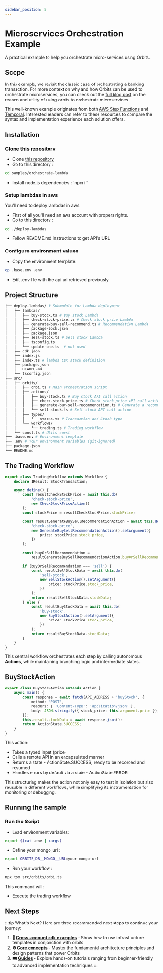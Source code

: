 ```yaml
---
sidebar_position: 5
---
```


# Microservices Orchestration Example

A practical example to help you orchestrate micro-services using Orbits.

## Scope

In this example, we revisit the classic case of orchestrating a banking transaction. For more context on why and how Orbits can be used to orchestrate microservices, you can check out the [full blog post](/blog/workflows-orchestrate-microservices) on the reason and utility of using orbits to orchestrate microservices.

This well-known example originates from both [AWS Step Functions](https://docs.aws.amazon.com/step-functions/latest/dg/sample-lambda-orchestration.html) and [Temporal](https://temporal.io/blog/temporal-replaces-state-machines-for-distributed-applications). Interested readers can refer to these resources to compare the syntax and implementation experience each solution offers.

## Installation

### Clone this repository

- Clone [this repository](https://github.com/LaWebcapsule/orbits)
- Go to this directory :

```bash
cd samples/orchestrate-lambda
```

- Install node.js dependencies :
  `npm i``

### Setup lambdas in aws

You'll need to deploy lambdas in aws

- First of all you'll need an aws account with propers rights.
- Go to this directory :

```bash
cd ./deploy-lambdas
```

- Follow README.md instructions to get API's URL

### Configure environment values

- Copy the environment template:

```bash
cp .base.env .env
```

- Edit .env file with the api url retrieved previously

## Project Structure

```bash
├── deploy-lambdas/ # Submodule for Lambda deployment
│   ├── lambdas/
│   │   ├── buy-stock.ts # Buy stock Lambda
│   │   ├── check-stock-price.ts # Check stock price Lambda
│   │   ├── generate-buy-sell-recommend.ts # Recommendation Lambda
│   │   ├── package-lock.json
│   │   ├── package.json
│   │   ├── sell-stock.ts # Sell stock Lambda
│   │   ├── tsconfig.ts
│   │   └── update-one.ts  # not used
│   ├── cdk.json
│   ├── index.js
│   ├── index.ts # lambda CDK stack definition
│   ├── package.json
│   ├── README.md
│   └── tsconfig.json
├── src/
│   ├── orbits/
│   │   ├── orbi.ts # Main orchestration script
│   │   ├── actions/
│   │   │   ├── buy-stock.ts # Buy stock API call action
│   │   │   ├── check-stock-price.ts # Check stock price API call action
│   │   │   ├── generate-buy-sell-recommendation.ts # Generate a recommendation based on price API call action
│   │   │   └── sell-stock.ts # Sell stock API call action
│   │   ├── types/
│   │   │   └── stocks.ts # Transaction and Stock type
│   │   └── workflows/
│   │       └── trading.ts # Trading workflow
│   └── const.ts # Utils const
├── .base.env # Environment template
├── .env # Your environment variables (git-ignored)
├── package.json
└── README.md
```

## The Trading Workflow

```ts title="src/orbits/workflows/trading.ts"
export class TradingWorkflow extends Workflow {
    declare IResult: StockTransaction;

    async define() {
        const resultCheckStockPrice = await this.do(
            'check-stock-price',
            new CheckStockPriceAction()
        );
        const stockPrice = resultCheckStockPrice.stockPrice;

        const resultGenerateBuySellRecommendationAction = await this.do(
            'check-stock-price',
            new GenerateBuySellRecommendationAction().setArgument({
                price: stockPrice.stock_price,
            })
        );

        const buyOrSellRecommendation =
            resultGenerateBuySellRecommendationAction.buyOrSellRecommendation;

        if (buyOrSellRecommendation === 'sell') {
            const resultSellStockData = await this.do(
                'sell-stock',
                new SellStockAction().setArgument({
                    price: stockPrice.stock_price,
                })
            );
            return resultSellStockData.stockData;
        } else {
            const resultBuyStockData = await this.do(
                'buy-stock',
                new BuyStockAction().setArgument({
                    price: stockPrice.stock_price,
                })
            );
            return resultBuyStockData.stockData;
        }
    }
}
```

This central workflow orchestrates each step by calling autonomous **Actions**, while maintaining branching logic and intermediate states.

## BuyStockAction

```ts
export class BuyStockAction extends Action {
    async main() {
        const response = await fetch(API_ADDRESS + 'buyStock', {
            method: 'POST',
            headers: { 'Content-Type': 'application/json' },
            body: JSON.stringify({ stock_price: this.argument.price }),
        });
        this.result.stockData = await response.json();
        return ActionState.SUCCESS;
    }
}
```

This action:

- Takes a typed input (price)
- Calls a remote API in an encapsulated manner
- Returns a state - ActionState.SUCCESS, ready to be recorded and resumed
- Handles errors by default via a state - ActionState.ERROR

This structuring makes the action not only easy to test in isolation but also reusable in different workflows, while simplifying its instrumentation for monitoring or debugging.

## Running the sample

### Run the Script

- Load environment variables:

```bash
export $(cat .env | xargs)
```

- Define your mongo_url :

```bash
export ORBITS_DB__MONGO__URL=your-mongo-url
```

- Run your workflow :

```bash
npx tsx src/orbits/orbi.ts
```

This command will:

- Execute the trading workflow

## Next Steps

:::tip What's Next?
Here are three recommended next steps to continue your journey:

1. **🧩 [Cross-account cdk examples](./cross-account-cdk.md)** - Show how to use infrastructure templates in conjonction with orbits
2. **⚙️ [Core concepts](../core-concepts/readme.md)** - Master the fundamental architecture principles and design patterns that power Orbits
3. **🛤️ [Guides](../guides/readme.md)** - Explore hands-on tutorials ranging from beginner-friendly to advanced implementation techniques
:::
